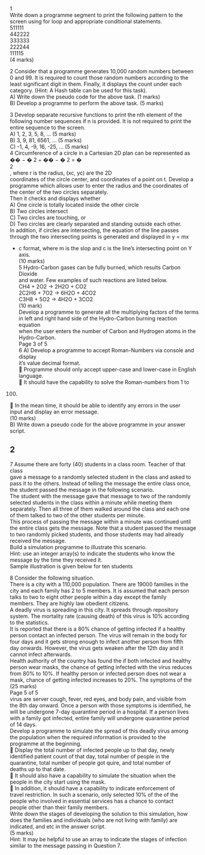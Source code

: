 1   
Write down a programme segment to print the following pattern to the   
screen using for loop and appropriate conditional statements.   
511111   
442222   
333333   
222244   
111115   
(4 marks)


2 Consider that a programme generates 10,000 random numbers between   
0 and 99. It is required to count those random numbers according to the   
least significant digit in them. Finally, it displays the count under each   
category. (Hint: A Hash table can be used for this task).   
A) Write down the pseudo code for the above task. (1 marks)   
B) Develop a programme to perform the above task. (5 marks)   


3 Develop separate recursive functions to print the nth element of the   
following number sequences if n is provided. It is not required to print the   
entire sequence to the screen.   
A) 1, 2, 3, 5, 8, … (5 marks)   
B) 3, 9, 81, 6561, … (5 marks)   
C) -1, 4, -9, 16, -25, … (5 marks)   
4 Circumference of a circle in a Cartesian 2D plan can be represented as   
�� − � 2 + �� − � 2 = �   
2   
, where r is the radius, (xc, yc) are the 2D   
coordinates of the circle center, and coordinates of a point on t. Develop a   
programme which allows user to enter the radius and the coordinates of   
the center of the two circles separately.   
Then it checks and displays whether   
A) One circle is totally located inside the other circle   
B) Two circles intersect   
C) Two circles are touching, or   
D) Two circles are clearly separated and standing outside each other.   
In addition, if circles are intersecting, the equation of the line passes   
through the two intersecting points is generated and displayed in y = mx   
+ c format, where m is the slop and c is the line’s intersecting point on Y   
  axis.   
  (10 marks)   
  5 Hydro-Carbon gases can be fully burned, which results Carbon Dioxide   
  and water. Few examples of such reactions are listed below.   
  CH4 + 2O2 → 2H2O + CO2   
  2C2H6 + 7O2 → 6H2O + 4CO2   
  C3H8 + 5O2 → 4H2O + 3CO2   
  (10 mark)   
  Develop a programme to generate all the multiplying factors of the terms   
  in left and right hand side of the Hydro-Carbon burning reaction equation   
  when the user enters the number of Carbon and Hydrogen atoms in the   
  Hydro-Carbon.   
  Page 3 of 5   
  6 A) Develop a programme to accept Roman-Numbers via console and display   
  it’s value decimal format.   
   Programme should only accept upper-case and lower-case in English   
  language.   
   It should have the capability to solve the Roman-numbers from 1 to   
100.   
 In the mean time, it should be able to identify any errors in the user   
input and display an error message.   
(10 marks)   
B) Write down a pseudo code for the above programme in your answer   
script.   


## 2

7 Assume there are forty (40) students in a class room. Teacher of that class   
gave a message to a randomly selected student in the class and asked to   
pass it to the others. Instead of telling the message the entire class once,   
the student passed the message in the following scenario.   
The student with the message gave that message to two of the randomly   
selected students in the class within a minute while meeting them   
separately. Then all three of them walked around the class and each one   
of them talked to two of the other students per minute.   
This process of passing the message within a minute was continued until   
the entire class gets the message. Note that a student passed the message   
to two randomly picked students, and those students may had already   
received the message.   
Build a simulation programme to illustrate this scenario.   
Hint: use an integer array(s) to indicate the students who know the   
message by the time they received it.   
Sample illustration is given below for ten students   
   
   
   
8 Consider the following situation.   
There is a city with a 110,000 population. There are 19000 families in the   
city and each family has 2 to 5 members. It is assumed that each person   
talks to two to eight other people within a day except the family   
members. They are highly law obedient citizens.   
A deadly virus is spreading in this city. It spreads through repository   
system. The mortality rate (causing death) of this virus is 10% according   
to the statistics.   
It is reported that there is a 80% chance of getting infected if a healthy   
person contact an infected person. The virus will remain in the body for   
four days and it gets strong enough to infect another person from fifth   
day onwards. However, the virus gets weaken after the 12th day and it   
cannot infect afterwards.   
Health authority of the country has found the if both infected and healthy   
person wear masks, the chance of getting infected with the virus reduces   
from 80% to 10%. If healthy person or infected person does not wear a   
mask, chance of getting infected increases to 20%. The symptoms of the   
(25 marks)   
Page 5 of 5   
virus are server cough, fever, red eyes, and body pain, and visible from   
the 8th day onward. Once a person with those symptoms is identified, he   
will be undergone 7-day quarantine period in a hospital. If a person lives   
with a family got infected, entire family will undergone quarantine period   
of 14 days.   
Develop a programme to simulate the spread of this deadly virus among   
the population when the required information is provided to the   
programme at the beginning.   
 Display the total number of infected people up to that day, newly   
identified patient count of that day, total number of people in the   
quarantine, total number of people got quire, and total number of   
deaths up to that date.   
 It should also have a capability to simulate the situation when the   
people in the city start using the mask.   
 In addition, it should have a capability to indicate enforcement of   
travel restriction. In such a scenario, only selected 10% of the of the   
people who involved in essential services has a chance to contact   
people other than their family members.   
Write down the stages of developing the solution to this simulation, how   
does the families and individuals (who are not living with family) are   
indicated, and etc in the answer script.   
(5 marks)   
Hint: It may be helpful to use an array to indicate the stages of infection   
similar to the message passing in Question 7.   